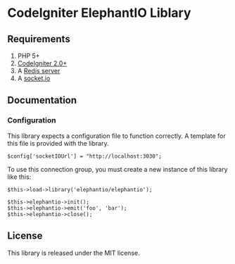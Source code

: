 CodeIgniter ElephantIO Liblary
=================

Requirements
------------
1. PHP 5+
2. [CodeIgniter 2.0+](http://codeigniter.com)
3. A [Redis server](http://nodejs.org/)
4. A [socket.io](http://socket.io/)



Documentation
-------------

### Configuration
This library expects a configuration file to function correctly. A template for this file is provided with the library. 


```
$config['socketIOUrl'] = "http://localhost:3030";

```

To use this connection group, you must create a new instance of this library like this:

```
$this->load->library('elephantio/elephantio');

$this->elephantio->init();
$this->elephantio->emit('foo', 'bar');
$this->elephantio->close();

```


License
-------
This library is released under the MIT license.
